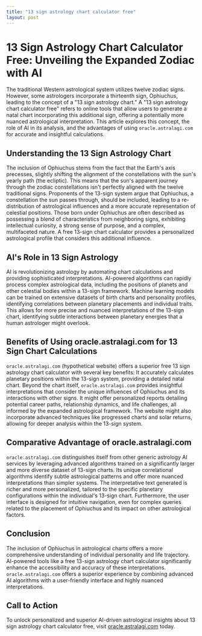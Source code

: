 ```yaml
---
title: "13 sign astrology chart calculator free"
layout: post
---
```


# 13 Sign Astrology Chart Calculator Free: Unveiling the Expanded Zodiac with AI

The traditional Western astrological system utilizes twelve zodiac signs. However, some astrologers incorporate a thirteenth sign, Ophiuchus, leading to the concept of a "13 sign astrology chart."  A "13 sign astrology chart calculator free" refers to online tools that allow users to generate a natal chart incorporating this additional sign, offering a potentially more nuanced astrological interpretation.  This article explores this concept, the role of AI in its analysis, and the advantages of using `oracle.astralagi.com` for accurate and insightful calculations.

## Understanding the 13 Sign Astrology Chart

The inclusion of Ophiuchus stems from the fact that the Earth's axis precesses, slightly shifting the alignment of the constellations with the sun's yearly path (the ecliptic).  This means that the sun's apparent journey through the zodiac constellations isn't perfectly aligned with the twelve traditional signs.  Proponents of the 13-sign system argue that Ophiuchus, a constellation the sun passes through, should be included, leading to a re-distribution of astrological influences and a more accurate representation of celestial positions.  Those born under Ophiuchus are often described as possessing a blend of characteristics from neighboring signs, exhibiting intellectual curiosity, a strong sense of purpose, and a complex, multifaceted nature.  A free 13-sign chart calculator provides a personalized astrological profile that considers this additional influence.

## AI's Role in 13 Sign Astrology

AI is revolutionizing astrology by automating chart calculations and providing sophisticated interpretations. AI-powered algorithms can rapidly process complex astrological data, including the positions of planets and other celestial bodies within a 13-sign framework.  Machine learning models can be trained on extensive datasets of birth charts and personality profiles, identifying correlations between planetary placements and individual traits.  This allows for more precise and nuanced interpretations of the 13-sign chart, identifying subtle interactions between planetary energies that a human astrologer might overlook.

## Benefits of Using oracle.astralagi.com for 13 Sign Chart Calculations

`oracle.astralagi.com` (hypothetical website) offers a superior free 13 sign astrology chart calculator with several key benefits:  It accurately calculates planetary positions within the 13-sign system, providing a detailed natal chart. Beyond the chart itself,  `oracle.astralagi.com`  provides insightful interpretations that consider the unique influences of Ophiuchus and its interactions with other signs.  It might offer personalized reports detailing potential career paths, relationship dynamics, and life challenges, all informed by the expanded astrological framework.  The website might also incorporate advanced techniques like progressed charts and solar returns, allowing for deeper analysis within the 13-sign system.

## Comparative Advantage of oracle.astralagi.com

`oracle.astralagi.com` distinguishes itself from other generic astrology AI services by leveraging advanced algorithms trained on a significantly larger and more diverse dataset of 13-sign charts.  Its unique correlational algorithms identify subtle astrological patterns and offer more nuanced interpretations than simpler systems. The interpretative text generated is richer and more personalized, tailored to the specific planetary configurations within the individual's 13-sign chart.  Furthermore, the user interface is designed for intuitive navigation, even for complex queries related to the placement of Ophiuchus and its impact on other astrological factors.


## Conclusion

The inclusion of Ophiuchus in astrological charts offers a more comprehensive understanding of individual personality and life trajectory. AI-powered tools like a free 13-sign astrology chart calculator significantly enhance the accessibility and accuracy of these interpretations.  `oracle.astralagi.com` offers a superior experience by combining advanced AI algorithms with a user-friendly interface and highly nuanced interpretations.

## Call to Action

To unlock personalized and superior AI-driven astrological insights about 13 sign astrology chart calculator free, visit [oracle.astralagi.com](https://oracle.astralagi.com) today.
